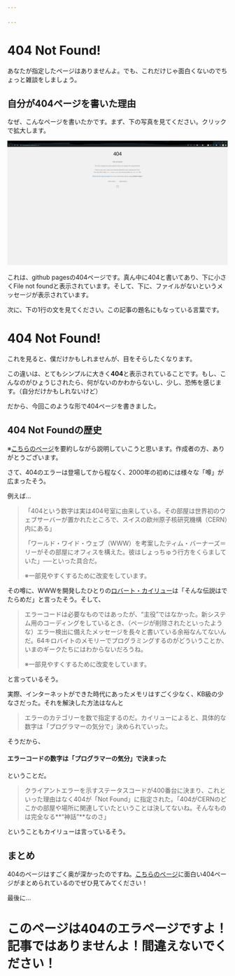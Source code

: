 ```yaml
---

---
```


# 404 Not Found!

あなたが指定したページはありませんよ。でも、これだけじゃ面白くないのでちょっと雑談をしましょう。

## 自分が404ページを書いた理由

なぜ、こんなページを書いたかです。まず、下の写真を見てください。クリックで拡大します。

![](./404/404_1.png)

これは、github pagesの404ページです。真ん中に404と書いてあり、下に小さくFile not foundと表示されています。そして、下に、ファイルがないというメッセージが表示されています。

次に、下の1行の文を見てください。この記事の題名にもなっている言葉です。

# 404 Not Found!

これを見ると、僕だけかもしれませんが、目をそらしたくなります。

この違いは、とてもシンプルに大きく**404**と表示されていることです。もし、こんなのがひょうじされたら、何がないのかわからないし、少し、恐怖を感じます。（自分だけかもしれないけど）

だから、今回このような形で404ページを書きました。

## 404 Not Foundの歴史

※[こちらのページ](https://wired.jp/2018/01/25/history-of-the-404-error/)を要約しながら説明していこうと思います。作成者の方、ありがとうございます。

さて、404のエラーは登場してから程なく、2000年の初めには様々な「噂」が広まったそう。

例えば...

> 「404という数字は実は404号室に由来している。その部屋は世界初のウェブサーバーが置かれたところで、スイスの欧州原子核研究機構（CERN）内にある」
>
> 「ワールド・ワイド・ウェブ（WWW）を考案したティム・バーナーズ＝リーがその部屋にオフィスを構えた。彼はしょっちゅう行方をくらましていた」──といった具合だ。
>
> ※一部見やすくするために改変をしています。

その噂に、WWWを開発したひとりの[ロバート・カイリュー](https://ja.wikipedia.org/wiki/ロバート・カイリュー)は「そんな伝説はでたらめだ」と言ったそう。そして、

> エラーコードは必要なものではあったが、“主役”ではなかった。新システム用のコーディングをしているとき、（ページが削除されたといったような）エラー検出に備えたメッセージを長々と書いている余裕なんてないんだ。64キロバイトのメモリーでプログラミングするのがどういうことか、いまのギークたちにはわからないだろうね。
>
> ※一部見やすくするために改変をしています。

と言っているそう。

実際、インターネットができた時代にあったメモリはすごく少なく、KB級の少なさだった。それを解決した方法はなんと

> エラーのカテゴリーを数で指定するのだ。カイリューによると、具体的な数字は「プログラマーの気分で」決められていった。

そうだから、

#### エラーコードの数字は「プログラマーの気分」で決まった

ということだ。

> クライアントエラーを示すステータスコードが400番台に決まり、これといった理由はなく404が「Not Found」に指定された。「404がCERNのどこかの部屋や場所に関連していたということは決してないね。そんなものは完全なる**“神話”**なのさ」

ということもカイリューは言っているそう。

## まとめ

404のページはすごく奥が深かったのですね。[こちらのページ](https://www.leadplus.net/blog/404-error-pages.html)に面白い404ページがまとめられているのでぜひ見てみてください！

最後に...

# このページは404のエラページですよ！記事ではありませんよ！間違えないでください！